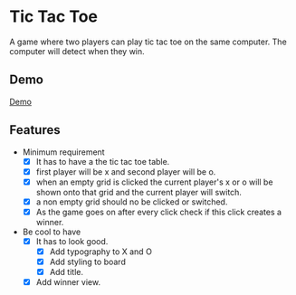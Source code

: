 # Tic Tac Toe

A game where two players can play tic tac toe on the same computer.
The computer will detect when they win.

## Demo
[Demo](https://lemieba.github.io/tictactoe/)

## Features

- Minimum requirement
  - [x] It has to have a the tic tac toe table.
  - [x] first player will be x and second player will be o.
  - [x] when an empty grid is clicked the current player's x or o will be shown onto that grid and the current player will switch. 
  - [x] a non empty grid should no be clicked or switched.
  - [x] As the game goes on after every click check if this click creates a winner.

- Be cool to have
  - [x] It has to look good.
    - [x] Add typography to X and O
    - [x] Add styling to board
    - [x] Add title.
  - [x] Add winner view.
